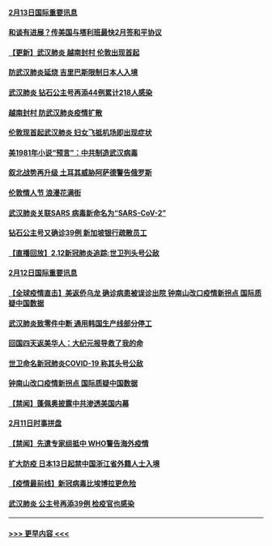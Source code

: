#### [2月13日国际重要讯息](../pages/prog202/a102776339.md?t=02131844) 
#### [和谈有进展？传美国与塔利班最快2月签和平协议](../pages/prog202/a102776291.md?t=02131844) 
#### [【更新】武汉肺炎 越南封村 伦敦出现首起](../pages/prog202/a102770740.md?t=02131844) 
#### [防武汉肺炎延烧 吉里巴斯限制日本人入境](../pages/prog202/a102776276.md?t=02131844) 
#### [武汉肺炎 钻石公主号再添44例累计218人感染](../pages/prog202/a102776089.md?t=02131844) 
#### [越南封村 防武汉肺炎疫情扩散](../pages/prog202/a102776214.md?t=02131844) 
#### [伦敦现首起武汉肺炎 妇女飞抵机场即出现症状](../pages/prog202/a102776031.md?t=02131844) 
#### [美1981年小说“预言”：中共制造武汉病毒](../pages/prog202/a102775980.md?t=02131844) 
#### [叙北战势再升级 土耳其威胁阿萨德警告俄罗斯](../pages/prog202/a102775904.md?t=02131844) 
#### [伦敦情人节 浪漫花满街](../pages/prog202/a102775786.md?t=02131844) 
#### [武汉肺炎关联SARS 病毒新命名为“SARS-CoV-2”](../pages/prog202/a102775719.md?t=02131844) 
#### [钻石公主号又确诊39例 新加坡银行疏散员工](../pages/prog202/a102775691.md?t=02131844) 
#### [【直播回放】2.12新冠肺炎追踪:世卫列头号公敌](../pages/prog202/a102775541.md?t=02131844) 
#### [2月12日国际重要讯息](../pages/prog202/a102775437.md?t=02131844) 
#### [【全球疫情直击】美返侨乌龙 确诊病患被误诊出院 钟南山改口疫情新拐点 国际质疑中国数据](../pages/prog202/a102775378.md?t=02131844) 
#### [武汉肺炎致零件中断 通用韩国生产线部分停工](../pages/prog202/a102775365.md?t=02131844) 
#### [回国四天返美华人：大纪元报导救了我的命](../pages/prog202/a102775342.md?t=02131844) 
#### [世卫命名新冠肺炎COVID-19 称其头号公敌](../pages/prog202/a102775196.md?t=02131844) 
#### [钟南山改口疫情新拐点 国际质疑中国数据](../pages/prog202/a102775178.md?t=02131844) 
#### [【禁闻】蓬佩奥披露中共渗透美国内幕](../pages/prog202/a102775129.md?t=02131844) 
#### [2月11日时事拼盘](../pages/prog202/a102775140.md?t=02131844) 
#### [【禁闻】先遣专家组抵中 WHO警告海外疫情](../pages/prog202/a102775112.md?t=02131844) 
#### [扩大防疫 日本13日起禁中国浙江省外籍人士入境](../pages/prog202/a102775051.md?t=02131844) 
#### [【疫情最前线】新冠病毒比埃博拉更危险](../pages/prog202/a102775043.md?t=02131844) 
#### [武汉肺炎 公主号再添39例 检疫官也感染](../pages/prog202/a102775031.md?t=02131844) 

----
#### [ >>> 更早内容 <<< ](../indexes/prog202-earlier.md)
